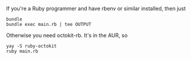 If you're a Ruby programmer and have rbenv or similar installed, then just

```console
bundle
bundle exec main.rb | tee OUTPUT
```

Otherwise you need octokit-rb. It's in the AUR, so 

```console
yay -S ruby-octokit
ruby main.rb
```
